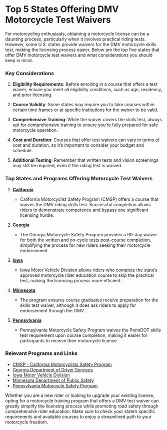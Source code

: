 # Top 5 States Offering DMV Motorcycle Test Waivers

For motorcycling enthusiasts, obtaining a motorcycle license can be a daunting process, particularly when it involves practical riding tests. However, some U.S. states provide waivers for the DMV motorcycle skills test, making the licensing process easier. Below are the top five states that offer DMV motorcycle test waivers and what considerations you should keep in mind.

### Key Considerations

1. **Eligibility Requirements**: Before enrolling in a course that offers a test waiver, ensure you meet all eligibility conditions, such as age, residency, and prior licensing.
   
2. **Course Validity**: Some states may require you to take courses within certain time frames or at specific institutions for the waiver to be valid.
   
3. **Comprehensive Training**: While the waiver covers the skills test, always opt for comprehensive training to ensure you’re fully prepared for safe motorcycle operation.
   
4. **Cost and Duration**: Courses that offer test waivers can vary in terms of cost and duration, so it’s important to consider your budget and schedule.
   
5. **Additional Testing**: Remember that written tests and vision screenings may still be required, even if the riding test is waived.

### Top States and Programs Offering Motorcycle Test Waivers

1. **[California](/dir/california_motorcyclist_training)**
   - California Motorcyclist Safety Program (CMSP) offers a course that waives the DMV riding skills test. Successful completion allows riders to demonstrate competence and bypass one significant licensing hurdle.

2. **[Georgia](/dir/georgia_motorcycle_safety_program)**
   - The Georgia Motorcycle Safety Program provides a 90-day waiver for both the written and on-cycle tests post-course completion, simplifying the process for new riders seeking their motorcycle endorsement.

3. **[Iowa](/dir/iowa_motor_vehicle_division)**
   - Iowa Motor Vehicle Division allows riders who complete the state’s approved motorcycle rider education course to skip the practical test, making the licensing process more efficient.

4. **[Minnesota](/dir/minnesota_department_of_public_safety)**
   - The program ensures course graduates receive preparation for the skills test waiver, although it does ask riders to apply for endorsement through the DMV.

5. **[Pennsylvania](/dir/pennsylvania_motorcycle_safety_program)**
   - Pennsylvania Motorcycle Safety Program waives the PennDOT skills test requirement upon course completion, making it easier for participants to receive their motorcycle license.

### Relevant Programs and Links

- [CMSP - California Motorcyclists Safety Program](/dir/cmsp_-_california_motorcyclists_safety_program)
- [Georgia Department of Driver Services](/dir/georgia_department_of_driver_services)
- [Iowa Motor Vehicle Division](/dir/iowa_motor_vehicle_division)
- [Minnesota Department of Public Safety](/dir/minnesota_department_of_public_safety)
- [Pennsylvania Motorcycle Safety Program](/dir/pennsylvania_motorcycle_safety_program)

Whether you are a new rider or looking to upgrade your existing license, opting for a motorcycle training program that offers a DMV test waiver can greatly simplify the licensing process while promoting road safety through comprehensive rider education. Make sure to check your state’s specific requirements and available courses to enjoy a streamlined path to your motorcycle freedom.